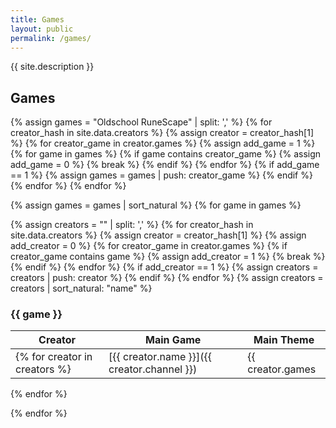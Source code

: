```yaml
---
title: Games
layout: public
permalink: /games/
---
```


{{ site.description }}

## Games

{% assign games = "Oldschool RuneScape" | split: ',' %}
{% for creator_hash in site.data.creators %}
  {% assign creator = creator_hash[1] %}
  {% for creator_game in creator.games %}
    {% assign add_game = 1 %}
    {% for game in games %}
      {% if game contains creator_game %}
        {% assign add_game = 0 %}
        {% break %}
      {% endif %}
    {% endfor %}
    {% if add_game == 1 %}
      {% assign games = games | push: creator_game %}
    {% endif %}
  {% endfor %}
{% endfor %}

{% assign games = games | sort_natural %}
{% for game in games %}

{% assign creators = "" | split: ',' %}
{% for creator_hash in site.data.creators %}
  {% assign creator = creator_hash[1] %}
  {% assign add_creator = 0 %}
  {% for creator_game in creator.games %}
    {% if creator_game contains game %}
      {% assign add_creator = 1 %}
      {% break %}
    {% endif %}
  {% endfor %}
  {% if add_creator == 1 %}
    {% assign creators = creators | push: creator %}
  {% endif %}
{% endfor %}
{% assign creators = creators | sort_natural: "name" %}

### {{ game }}

| Creator | Main Game | Main Theme |
| --- | --- | --- |
{% for creator in creators %}| [{{ creator.name }}]({{ creator.channel }}) | {{ creator.games | first }} | {{ creator.themes | first }} |
{% endfor %}

{% endfor %}


